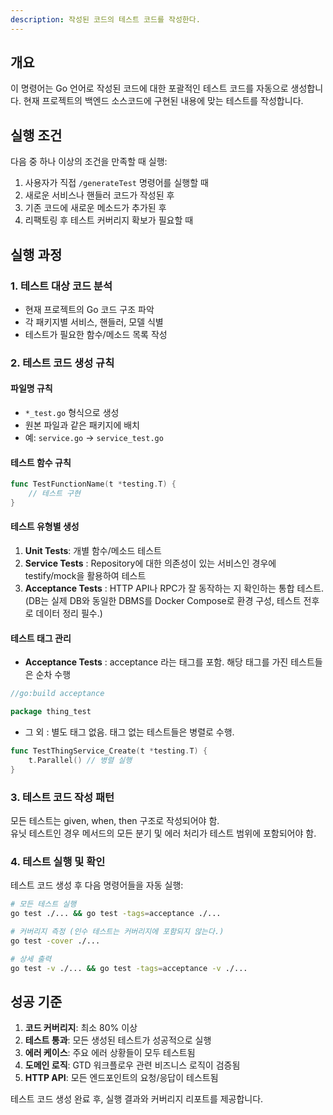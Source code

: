```yaml
---
description: 작성된 코드의 테스트 코드를 작성한다.
---
```


## 개요

이 명령어는 Go 언어로 작성된 코드에 대한 포괄적인 테스트 코드를 자동으로 생성합니다. 
현재 프로젝트의 백엔드 소스코드에 구현된 내용에 맞는 테스트를 작성합니다.

## 실행 조건

다음 중 하나 이상의 조건을 만족할 때 실행:
1. 사용자가 직접 `/generateTest` 명령어를 실행할 때
2. 새로운 서비스나 핸들러 코드가 작성된 후
3. 기존 코드에 새로운 메소드가 추가된 후
4. 리팩토링 후 테스트 커버리지 확보가 필요할 때

## 실행 과정

### 1. 테스트 대상 코드 분석
- 현재 프로젝트의 Go 코드 구조 파악
- 각 패키지별 서비스, 핸들러, 모델 식별
- 테스트가 필요한 함수/메소드 목록 작성

### 2. 테스트 코드 생성 규칙

#### 파일명 규칙
- `*_test.go` 형식으로 생성
- 원본 파일과 같은 패키지에 배치
- 예: `service.go` → `service_test.go`

#### 테스트 함수 규칙
```go
func TestFunctionName(t *testing.T) {
    // 테스트 구현
}
```

#### 테스트 유형별 생성
1. **Unit Tests**: 개별 함수/메소드 테스트
2. **Service Tests** : Repository에 대한 의존성이 있는 서비스인 경우에 testify/mock을 활용하여 테스트
3. **Acceptance Tests** : HTTP API나 RPC가 잘 동작하는 지 확인하는 통합 테스트. (DB는 실제 DB와 동일한 DBMS를 Docker Compose로 환경 구성, 테스트 전후로 데이터 정리 필수.)

#### 테스트 태그 관리
- **Acceptance Tests** : acceptance 라는 태그를 포함. 해당 태그를 가진 테스트들은 순차 수행
```go
//go:build acceptance

package thing_test
```
- 그 외 : 별도 태그 없음. 태그 없는 테스트들은 병렬로 수행.

```go
func TestThingService_Create(t *testing.T) {
    t.Parallel() // 병렬 실행
}
```
### 3. 테스트 코드 작성 패턴

모든 테스트는 given, when, then 구조로 작성되어야 함.  
유닛 테스트인 경우 메서드의 모든 분기 및 에러 처리가 테스트 범위에 포함되어야 함.  

### 4. 테스트 실행 및 확인

테스트 코드 생성 후 다음 명령어들을 자동 실행:
```bash
# 모든 테스트 실행
go test ./... && go test -tags=acceptance ./...

# 커버리지 측정 (인수 테스트는 커버리지에 포함되지 않는다.)
go test -cover ./...

# 상세 출력
go test -v ./... && go test -tags=acceptance -v ./...
```

## 성공 기준

1. **코드 커버리지**: 최소 80% 이상
2. **테스트 통과**: 모든 생성된 테스트가 성공적으로 실행
3. **에러 케이스**: 주요 에러 상황들이 모두 테스트됨
4. **도메인 로직**: GTD 워크플로우 관련 비즈니스 로직이 검증됨
5. **HTTP API**: 모든 엔드포인트의 요청/응답이 테스트됨

테스트 코드 생성 완료 후, 실행 결과와 커버리지 리포트를 제공합니다.
